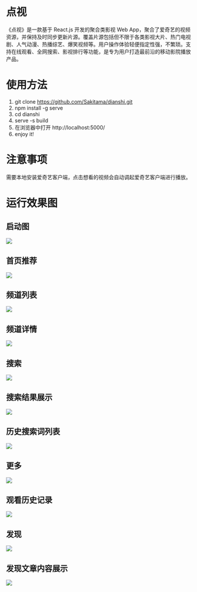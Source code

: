 # 点视

《点视》是一款基于 React.js 开发的聚合类影视 Web App，聚合了爱奇艺的视频资源，并保持及时同步更新片源。覆盖片源包括但不限于各类影视大片、热门电视剧、人气动漫、热播综艺、爆笑视频等。用户操作体验轻便指定性强，不繁琐。支持在线观看、全网搜索、影视排行等功能，是专为用户打造最前沿的移动影院播放产品。

# 使用方法

1. git clone https://github.com/Sakitama/dianshi.git
1. npm install -g serve
1. cd dianshi
1. serve -s build
1. 在浏览器中打开 http://localhost:5000/
1. enjoy it!

# 注意事项

需要本地安装爱奇艺客户端，点击想看的视频会自动调起爱奇艺客户端进行播放。

# 运行效果图

## 启动图

![](./demo/start.png)

## 首页推荐

![](./demo/newest.png)

## 频道列表

![](./demo/channel.png)

## 频道详情

![](./demo/channel-detail.png)

## 搜索

![](./demo/search.png)

## 搜索结果展示

![](./demo/search-result.png)

## 历史搜索词列表

![](./demo/search-history.png)

## 更多

![](./demo/more.png)

## 观看历史记录

![](./demo/view-history.png)

## 发现

![](./demo/find.png)

## 发现文章内容展示

![](./demo/find-detail.png)